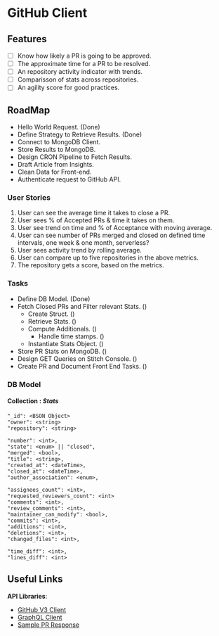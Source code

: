 # GitHub Client

## Features

- [ ] Know how likely a PR is going to be approved.
- [ ] The approximate time for a PR to be resolved.
- [ ] An repository activity indicator with trends.
- [ ] Comparisson of stats across repositories.
- [ ] An agility score for good practices.

## RoadMap

* Hello World Request. (Done)
* Define Strategy to Retrieve Results. (Done)
* Connect to MongoDB Client.
* Store Results to MongoDB.
* Design CRON Pipeline to Fetch Results.
* Draft Article from Insights.
* Clean Data for Front-end.
* Authenticate request to GitHub API.

### User Stories

1. User can see the average time it takes to close a PR.
2. User sees % of Accepted PRs & time it takes on them.
3. User see trend on time and % of Acceptance with moving average.
4. User can see number of PRs merged and closed on defined time intervals, one week & one month, serverless?
5. User sees activity trend by rolling average.
6. User can compare up to five repositories in the above metrics.
7. The repository gets a score, based on the metrics.

### Tasks

* Define DB Model. (Done)
* Fetch Closed PRs and Filter relevant Stats. ()
    * Create Struct. ()
    * Retrieve Stats. ()
    * Compute Additionals. ()
        * Handle time stamps. ()
    * Instantiate Stats Object. ()
* Store PR Stats on MongoDB. ()
* Design GET Queries on Stitch Console. ()
* Create PR and Document Front End Tasks. ()

### DB Model

#### Collection : *Stats*

```
"_id": <BSON Object>
"owner": <string>
"repository": <string>

"number": <int>,
"state": <enum> || "closed",
"merged": <bool>,
"title": <string>,
"created_at": <dateTime>,
"closed_at": <dateTime>,
"author_association": <enum>,

"assignees_count": <int>,
"requested_reviewers_count": <int>
"comments": <int>, 
"review_comments": <int>,
"maintainer_can_modify": <bool>,
"commits": <int>,
"additions": <int>,
"deletions": <int>,
"changed_files": <int>,

"time_diff": <int>,
"lines_diff": <int>
```

## Useful Links

**API Libraries**:

* [GitHub V3 Client](https://github.com/google/go-github)
* [GraphQL Client](https://github.com/shurcooL/githubv4)
* [Sample PR Response](https://api.github.com/repos/cypress-io/cypress/pulls/8072)
